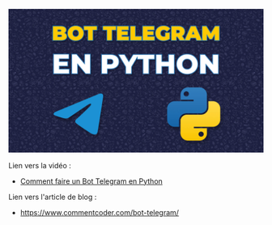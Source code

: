 [![Comment faire un Bot Telegram en Python](bot-telegram-python.jpg)](https://www.youtube.com/watch?v=vF7MaDR6zX4)

Lien vers la vidéo : 
- [Comment faire un Bot Telegram en Python](https://www.youtube.com/watch?v=vF7MaDR6zX4)

Lien vers l'article de blog :
- https://www.commentcoder.com/bot-telegram/
